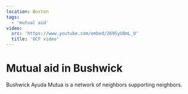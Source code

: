 ```yaml
---
location: Boston
tags:
  - 'mutual aid'
video:
  src: 'https://www.youtube.com/embed/269SyUQmL_U'
  title: 'OCF video'
---
```


# Mutual aid in Bushwick

Bushwick Ayuda Mutua is a network of neighbors supporting neighbors.
